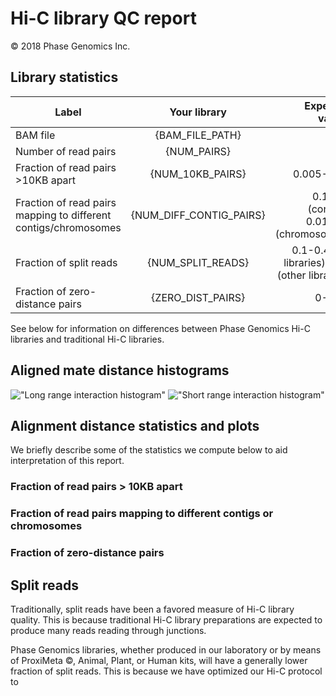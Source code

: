 # Hi-C library QC report

&copy; 2018 Phase Genomics Inc.

## Library statistics
<center>

| Label                                                           | Your library          | Expected values                               |
|-----------------------------------------------------------------|:---------------------:|----------------------------------------------:|
| BAM file                                                        | {BAM_FILE_PATH}                      | N/A                                           |
| Number of read pairs                                            | {NUM_PAIRS}             | N/A                                           |
| Fraction of read pairs >10KB apart                              | {NUM_10KB_PAIRS}        | 0.005-0.05                                    |
| Fraction of read pairs mapping to different contigs/chromosomes | {NUM_DIFF_CONTIG_PAIRS} | 0.1-0.5 (contigs)<br>0.01-0.1 (chromosomes)      |
| Fraction of split reads                                         | {NUM_SPLIT_READS}       | 0.1-0.4 (PG libraries) 0.3+ (other libraries) |
| Fraction of zero-distance pairs                                 | {ZERO_DIST_PAIRS}       | 0-0.15                                        |


</center>
See below for information on differences between Phase Genomics Hi-C libraries and traditional Hi-C libraries.

## Aligned mate distance histograms
!["Long range interaction histogram"]({PATH_TO_LONG_HIST})
!["Short range interaction histogram"]({PATH_TO_SHORT_HIST})


## Alignment distance statistics and plots
We briefly describe some of the statistics we compute below to aid interpretation of this report.
### Fraction of read pairs > 10KB apart
### Fraction of read pairs mapping to different contigs or chromosomes
### Fraction of zero-distance pairs

## Split reads
Traditionally, split reads have been a favored measure of Hi-C library quality. This is because traditional Hi-C library preparations are expected to produce many reads reading through junctions. 

Phase Genomics libraries, whether produced in our laboratory or by means of ProxiMeta &copy;, Animal, Plant, or Human kits, will have a generally lower fraction of split reads. This is because we have optimized our Hi-C protocol to 

